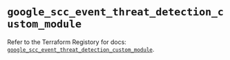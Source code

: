 # `google_scc_event_threat_detection_custom_module`

Refer to the Terraform Registory for docs: [`google_scc_event_threat_detection_custom_module`](https://registry.terraform.io/providers/hashicorp/google-beta/5.11.0/docs/resources/google_scc_event_threat_detection_custom_module).
